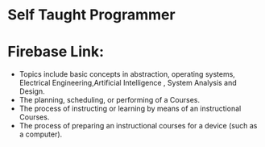 # Self Taught Programmer
# Firebase Link: 
* Topics include basic concepts in abstraction, operating systems, Electrical Engineering,Artificial  Intelligence , System Analysis and Design.
* The planning, scheduling, or performing of a Courses.
* The process of instructing or learning by means of an instructional Courses.
* The process of preparing an instructional courses for a device (such as a computer).